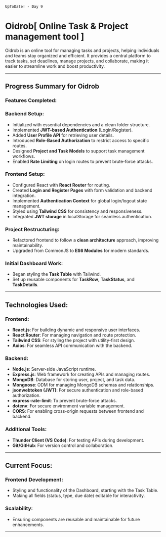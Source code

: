 `UpToDate! - Day 9`

# Oidrob[ Online Task & Project management tool ]

Oidrob is an online tool for managing tasks and projects, helping individuals and teams stay organized and efficient. It provides a central platform to track tasks, set deadlines, manage projects, and collaborate, making it easier to streamline work and boost productivity.

---

## Progress Summary for Oidrob

### **Features Completed**:

### **Backend Setup**:

- Initialized with essential dependencies and a clean folder structure.
- Implemented **JWT-based Authentication** (Login/Register).
- Added **User Profile API** for retrieving user details.
- Introduced **Role-Based Authorization** to restrict access to specific routes.
- Designed **Project and Task Models** to support task management workflows.
- Enabled **Rate Limiting** on login routes to prevent brute-force attacks.

### **Frontend Setup**:

- Configured React with **React Router** for routing.
- Created **Login and Register Pages** with form validation and backend integration.
- Implemented **Authentication Context** for global login/logout state management.
- Styled using **Tailwind CSS** for consistency and responsiveness.
- Integrated **JWT storage** in localStorage for seamless authentication.

### **Project Restructuring**:

- Refactored frontend to follow a **clean architecture** approach, improving maintainability.
- Upgraded from CommonJS to **ES6 Modules** for modern standards.

### **Initial Dashboard Work**:
 
- Began styling the **Task Table** with Tailwind.
- Set up reusable components for **TaskRow**, **TaskStatus**, and **TaskDetails**.

---

## **Technologies Used**:

### **Frontend**:

- **React.js**: For building dynamic and responsive user interfaces.
- **React Router**: For managing navigation and route protection.
- **Tailwind CSS**: For styling the project with utility-first design.
- **Axios**: For seamless API communication with the backend.

### **Backend**:

- **Node.js**: Server-side JavaScript runtime.
- **Express.js**: Web framework for creating APIs and managing routes.
- **MongoDB**: Database for storing user, project, and task data.
- **Mongoose**: ODM for managing MongoDB schemas and relationships.
- **jsonwebtoken (JWT)**: For secure authentication and role-based authorization.
- **express-rate-limit**: To prevent brute-force attacks.
- **dotenv**: For secure environment variable management.
- **CORS**: For enabling cross-origin requests between frontend and backend.

### **Additional Tools**:
- **Thunder Client (VS Code)**: For testing APIs during development.
- **Git/GitHub**: For version control and collaboration.

---

## **Current Focus**:

### **Frontend Development**:

- Styling and functionality of the Dashboard, starting with the Task Table.
- Making all fields (status, type, due date) editable for interactivity.

### **Scalability**:

- Ensuring components are reusable and maintainable for future enhancements.

---
